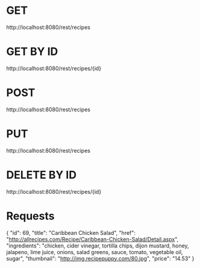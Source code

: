 # GET
http://localhost:8080/rest/recipes

# GET BY ID
http://localhost:8080/rest/recipes/{id}

# POST
http://localhost:8080/rest/recipes

# PUT
http://localhost:8080/rest/recipes

# DELETE BY ID
http://localhost:8080/rest/recipes/{id}

# Requests

{
"id": 69,
"title": "Caribbean Chicken Salad",
"href": "http://allrecipes.com/Recipe/Caribbean-Chicken-Salad/Detail.aspx",
"ingredients": "chicken, cider vinegar, tortilla chips, dijon mustard, honey, jalapeno, lime juice, onions, salad greens, sauce, tomato, vegetable oil, sugar",
"thumbnail": "http://img.recipepuppy.com/80.jpg",
"price": "14.53"
}
